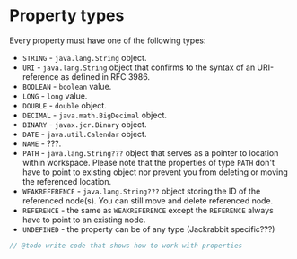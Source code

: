Property types
======================================

Every property must have one of the following types:
- ```STRING``` - ```java.lang.String``` object.
- ```URI``` - ```java.lang.String``` object that confirms to the syntax of an URI-reference as defined in RFC 3986.
- ```BOOLEAN``` - ```boolean``` value.
- ```LONG``` - ```long``` value.
- ```DOUBLE``` - ```double``` object.
- ```DECIMAL``` - ```java.math.BigDecimal``` object.
- ```BINARY``` - ```javax.jcr.Binary``` object.
- ```DATE``` - ```java.util.Calendar``` object.
- ```NAME``` - ???.
- ```PATH``` - ```java.lang.String???``` object that serves as a pointer to location within workspace. Please note that
  the properties of type ```PATH``` don't have to point to existing object nor prevent you from deleting or moving the
  referenced location.
- ```WEAKREFERENCE``` - ```java.lang.String???``` object storing the ID of the referenced node(s). You can still move
  and delete referenced node.
- ```REFERENCE``` - the same as ```WEAKREFERENCE``` except the ```REFERENCE``` always have to point to an existing node.
- ```UNDEFINED``` - the property can be of any type (Jackrabbit specific???)

```java
// @todo write code that shows how to work with properties
```
